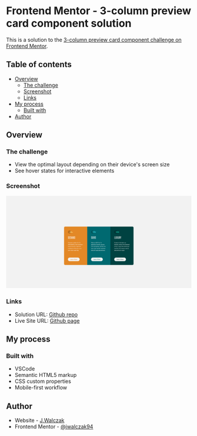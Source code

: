 # Frontend Mentor - 3-column preview card component solution

This is a solution to the [3-column preview card component challenge on Frontend Mentor](https://www.frontendmentor.io/challenges/3column-preview-card-component-pH92eAR2-).

## Table of contents

- [Overview](#overview)
  - [The challenge](#the-challenge)
  - [Screenshot](#screenshot)
  - [Links](#links)
- [My process](#my-process)
  - [Built with](#built-with)
- [Author](#author)


## Overview

### The challenge

- View the optimal layout depending on their device's screen size
- See hover states for interactive elements

### Screenshot

![](./images/screen.png)

### Links

- Solution URL: [Github repo](https://github.com/jwalczak94/3-column-preview-card-component)
- Live Site URL: [Github page](https://jwalczak94.github.io/3-column-preview-card-component/)

## My process

### Built with
- VSCode
- Semantic HTML5 markup
- CSS custom properties
- Mobile-first workflow

## Author

- Website - [J.Walczak](https://github.com/jwalczak94)
- Frontend Mentor - [@jwalczak94](https://www.frontendmentor.io/profile/jwalczak94)